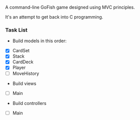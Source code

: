 A command-line GoFish game designed using MVC principles.

It's an attempt to get back into C programming.


### Task List

* Build models in this order:
- [x] CardSet
- [x] Stack
- [x] CardDeck
- [x] Player
- [ ] MoveHistory

* Build views
- [ ] Main

* Build controllers
- [ ] Main
